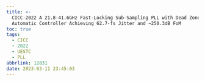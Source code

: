 ```yaml
---
title: >-
  CICC-2022 A 21.8-41.6GHz Fast-Locking Sub-Sampling PLL with Dead Zone
  Automatic Controller Achieving 62.7-fs Jitter and −250.3dB FoM
toc: true
tags:
  - CICC
  - 2022
  - UESTC
  - PLL
abbrlink: 12831
date: 2023-03-11 23:45:03
---
```






